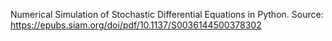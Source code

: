 Numerical Simulation of Stochastic Differential Equations in Python. Source: https://epubs.siam.org/doi/pdf/10.1137/S0036144500378302
